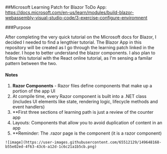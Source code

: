 ##Microsoft Learning Patch for Blazor ToDo App: https://docs.microsoft.com/en-us/learn/modules/build-blazor-webassembly-visual-studio-code/3-exercise-configure-enviromnent

###Purpose
<p>
    After completing the very quick tutorial on the Microsoft docs for Blazor, I decided I needed to find a lengthier tutorial. The Blazor App in this repository will be created as I go through the learning patch linked in the header. I hope to better understand the blazor components. I also plan to follow this tutorial with the React online tutorial, as I'm sensing a familar pattern between the two. 
</p>

<div>
    <h4>Notes</h4>
    <ol>
        <li><b>Razor Components</b> - Razor files define components that make up a portion of the app UI</li>
        <li>At compile time, every Razor component is built into a .NET class (includes UI elements like state, rendering logic, lifecycle methods and event handlers)</li>
        <li>**First three sections of learning path is just a review of the counter app</li>
        <li>Layouts: Components that allow you to avoid duplication of content in an app</li>
        <li>**Reminder: The .razor page is the component (it is a razor component)</li>
        </ol>
    
    ![image](https://user-images.githubusercontent.com/65512129/149648168-b55e02ed-4f63-43c6-a12d-1c6c21a1b5cb.png)

</div>
